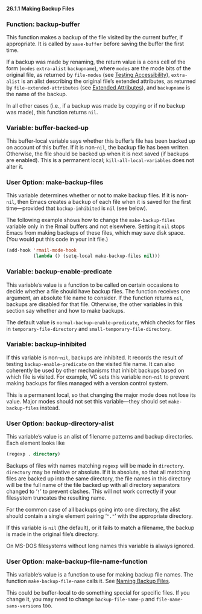 

#### 26.1.1 Making Backup Files

### Function: **backup-buffer**

This function makes a backup of the file visited by the current buffer, if appropriate. It is called by `save-buffer` before saving the buffer the first time.

If a backup was made by renaming, the return value is a cons cell of the form (`modes` `extra-alist` `backupname`), where `modes` are the mode bits of the original file, as returned by `file-modes` (see [Testing Accessibility](Testing-Accessibility.html)), `extra-alist` is an alist describing the original file’s extended attributes, as returned by `file-extended-attributes` (see [Extended Attributes](Extended-Attributes.html)), and `backupname` is the name of the backup.

In all other cases (i.e., if a backup was made by copying or if no backup was made), this function returns `nil`.

### Variable: **buffer-backed-up**

This buffer-local variable says whether this buffer’s file has been backed up on account of this buffer. If it is non-`nil`, the backup file has been written. Otherwise, the file should be backed up when it is next saved (if backups are enabled). This is a permanent local; `kill-all-local-variables` does not alter it.

### User Option: **make-backup-files**

This variable determines whether or not to make backup files. If it is non-`nil`, then Emacs creates a backup of each file when it is saved for the first time—provided that `backup-inhibited` is `nil` (see below).

The following example shows how to change the `make-backup-files` variable only in the Rmail buffers and not elsewhere. Setting it `nil` stops Emacs from making backups of these files, which may save disk space. (You would put this code in your init file.)

```lisp
(add-hook 'rmail-mode-hook
          (lambda () (setq-local make-backup-files nil)))
```

### Variable: **backup-enable-predicate**

This variable’s value is a function to be called on certain occasions to decide whether a file should have backup files. The function receives one argument, an absolute file name to consider. If the function returns `nil`, backups are disabled for that file. Otherwise, the other variables in this section say whether and how to make backups.

The default value is `normal-backup-enable-predicate`, which checks for files in `temporary-file-directory` and `small-temporary-file-directory`.

### Variable: **backup-inhibited**

If this variable is non-`nil`, backups are inhibited. It records the result of testing `backup-enable-predicate` on the visited file name. It can also coherently be used by other mechanisms that inhibit backups based on which file is visited. For example, VC sets this variable non-`nil` to prevent making backups for files managed with a version control system.

This is a permanent local, so that changing the major mode does not lose its value. Major modes should not set this variable—they should set `make-backup-files` instead.

### User Option: **backup-directory-alist**

This variable’s value is an alist of filename patterns and backup directories. Each element looks like

```lisp
(regexp . directory)
```

Backups of files with names matching `regexp` will be made in `directory`. `directory` may be relative or absolute. If it is absolute, so that all matching files are backed up into the same directory, the file names in this directory will be the full name of the file backed up with all directory separators changed to ‘`!`’ to prevent clashes. This will not work correctly if your filesystem truncates the resulting name.

For the common case of all backups going into one directory, the alist should contain a single element pairing ‘`"."`’ with the appropriate directory.

If this variable is `nil` (the default), or it fails to match a filename, the backup is made in the original file’s directory.

On MS-DOS filesystems without long names this variable is always ignored.

### User Option: **make-backup-file-name-function**

This variable’s value is a function to use for making backup file names. The function `make-backup-file-name` calls it. See [Naming Backup Files](Backup-Names.html).

This could be buffer-local to do something special for specific files. If you change it, you may need to change `backup-file-name-p` and `file-name-sans-versions` too.

